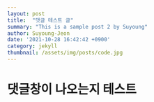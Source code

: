 ```yaml
---
layout: post
title:  "댓글 테스트 글"
summary: "This is a sample post 2 by Suyoung"
author: Suyoung-Jeon
date: '2021-10-28 16:42:42 +0900'
category: jekyll
thumbnail: /assets/img/posts/code.jpg
---
```


# 댓글창이 나오는지 테스트

